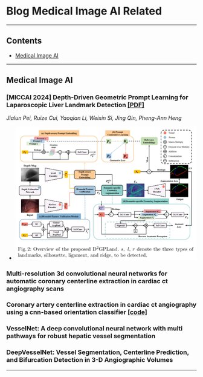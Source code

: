 # Blog Medical Image AI Related

---
## Contents
 - [Medical Image AI](#medical-image-ai)

---


## Medical Image AI

### [MICCAI 2024] Depth-Driven Geometric Prompt Learning for Laparoscopic Liver Landmark Detection [[PDF]](https://www.arxiv.org/abs/2406.17858)
_Jialun Pei, Ruize Cui, Yaoqian Li, Weixin Si, Jing Qin, Pheng-Ann Heng_
- ![](../assets/fig_medical/1.png)

### Multi-resolution 3d convolutional neural networks for automatic coronary centerline extraction in cardiac ct angiography scans

### Coronary artery centerline extraction in cardiac ct angiography using a cnn-based orientation classifier [[code]](https://github.com/BubblyYi/Coronary-Artery-Tracking-via-3D-CNN-Classification)

### VesselNet: A deep convolutional neural network with multi pathways for robust hepatic vessel segmentation

### DeepVesselNet: Vessel Segmentation, Centerline Prediction, and Bifurcation Detection in 3-D Angiographic Volumes

---
